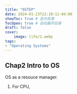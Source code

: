 ```yaml
---
title: "OSTEP"
date: 2024-01-23T22:10:11-04:00
showToc: true # 显示目录
TocOpen: true # 自动展开目录
draft: false 
cover:
    image: life/2.webp
tags: 
- "Operating Systems"
---
```


## Chap2 Intro to OS
OS as a resouce manager. 

1. For CPU, 